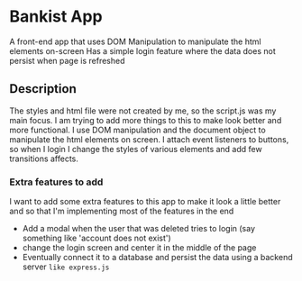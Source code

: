 # Bankist App
A front-end app that uses DOM Manipulation to manipulate the html elements on-screen
Has a simple login feature where the data does not persist when page is refreshed
## Description
The styles and html file were not created by me, so the script.js was my main focus. I am trying to add more things to this to make look better and more functional. I use DOM manipulation and the document object to manipulate the html elements on screen. I attach event listeners to buttons, so when I login I change the styles of various elements and add few transitions affects.

### Extra features to add
I want to add some extra features to this app to make it look a little better and so that I'm implementing most of the features in the end 
* Add a modal when the user that was deleted tries to login (say something like 'account does not exist')
* change the login screen and center it in the middle of the page
* Eventually connect it to a database and persist the data using a backend server
```like express.js```
